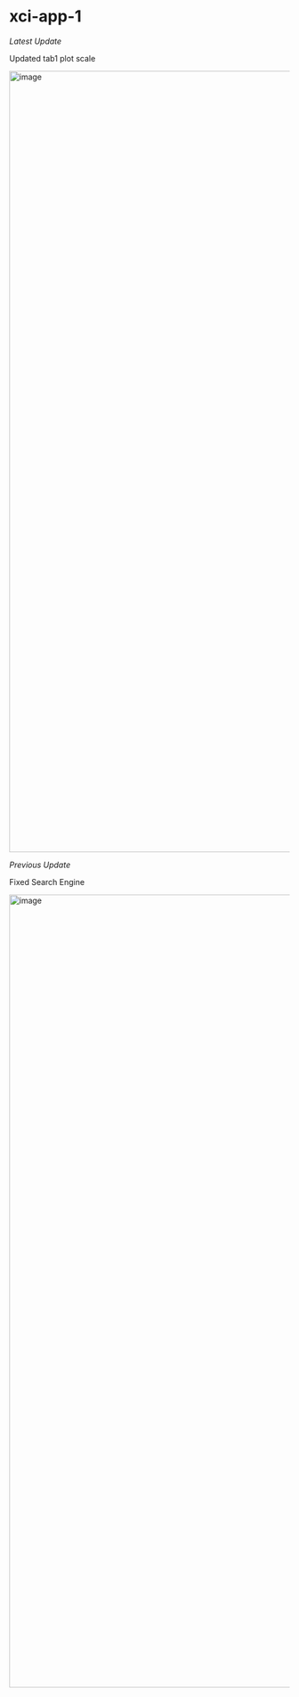 # xci-app-1

*Latest Update*

Updated tab1 plot scale

<img width="1401" alt="image" src="https://user-images.githubusercontent.com/71516524/100021966-5e07de00-2db0-11eb-8f91-fca74fd92f91.png">

*Previous Update*

Fixed Search Engine

<img width="1422" alt="image" src="https://user-images.githubusercontent.com/71516524/100014740-d23c8480-2da4-11eb-8b73-f9c7117389e2.png">

